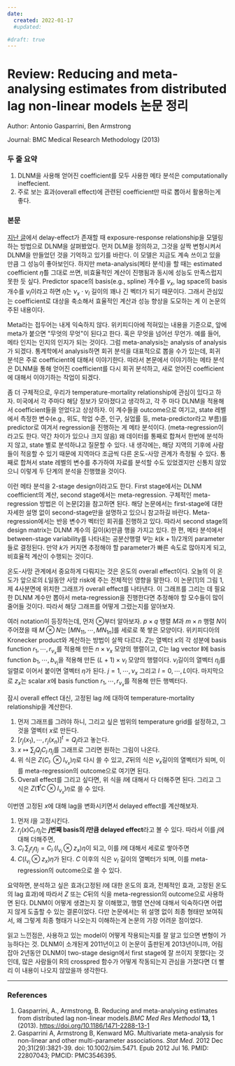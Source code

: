 ```yaml
---
date:
  created: 2022-01-17
  #updated:

#draft: true
---
```


# Review: Reducing and meta-analysing estimates from distributed lag non-linear models 논문 정리

Author: Antonio Gasparrini, Ben Armstrong

Journal: BMC Medical Research Methodology (2013)



### 두 줄 요약

1. DLNM을 사용해 얻어진 coefficient를 모두 사용한 메타 분석은 computationally ineffecient.
2. 주로 보는 효과(overall effect)에 관련된 coefficient만 따로 뽑아서 활용하는게 좋다.

###  

### 본문

 [지난 글](https://jaeminoh.github.io/dlnm/)에서 delay-effect가 존재할 때 exposure-response relationship을 모델링하는 방법으로 DLNM을 살펴봤었다. 먼저 DLM을 정의하고, 그것을 살짝 변형시켜서 DLNM을 만들었던 것을 기억하고 있기를 바란다. 이 모델은 지금도 계속 쓰이고 있을 만큼 그 성능이 좋아보인다. 하지만 meta-analysis(메타 분석)을 할 때는 estimated coefficient $\hat{\eta}$를 그대로 쓰면, 비효율적인 계산이 진행됨과 동시에 성능도 만족스럽지 못한 듯 싶다. Predictor space의 basis(e.g., spline) 개수를 $\nu_x$, lag space의 basis 개수를 $\nu_l$이라고 하면 $\hat{\eta}$는 $\nu_x \cdot \nu_l$ 길이의 꽤나 긴 벡터가 되기 때문이다. 그래서 관심있는 coefficient로 대상을 축소해서 효율적인 계산과 성능 향상을 도모하는 게 이 논문의 주된 내용이다.

 Meta라는 접두어는 내게 익숙하지 않다. 위키피디아에 적혀있는 내용을 기준으로, 앞에 meta가 붙으면 "무엇의 무엇"이 된다고 한다. 혹은 무엇을 넘어선 무언가. 예를 들어, 메타 인지는 인지의 인지가 되는 것이다. 그럼 meta-analysis는 analysis of analysis가 되겠다. 통계학에서 analysis하면 회귀 분석을 대표적으로 뽑을 수가 있는데, 회귀 분석은 주로 coefficient에 대해서 이야기한다. 따라서 본문에서 이야기하는 메타 분석은 DLNM을 통해 얻어진 coefficient를 다시 회귀 분석하고, 새로 얻어진 coefficient에 대해서 이야기하는 작업이 되겠다.

 좀 더 구체적으로, 우리가 temperature-mortality relationship에 관심이 있다고 하자. 미국에서 각 주마다 해당 정보가 모아졌다고 생각하고, 각 주 마다 DLNM을 적용해서 coefficient들을 얻었다고 상상하자. 이 계수들을 outcome으로 여기고, state 레벨에서 측정한 변수(e.g., 위도, 학업 수준, 인구, 실업률 등, meta-predictor라고 부름)를 predictor로 여겨서 regression을 진행하는 게 메타 분석이다. (meta-regression이라고도 한다. 약간 차이가 있으나 크지 않음) 왜 데이터를 통째로 합쳐서 한번에 분석하지 않고, state 별로 분석하냐고 질문할 수 있다. 내 생각에는, 해당 지역의 기후에 사람들이 적응할 수 있기 때문에 지역마다 조금씩 다른 온도-사망 관계가 측정될 수 있다. 통째로 합쳐서 state 레벨의 변수를 추가하여 자료를 분석할 수도 있었겠지만 신통치 않았으니 이렇게 두 단계의 분석을 진행했을 것이다.

 이런 메타 분석을 2-stage design이라고도 한다. First stage에서는 DLNM coefficient의 계산, second stage에서는 meta-regression. 구체적인 meta-regression 방법은 이 논문[2]을 참고하면 된다. 해당 논문에서는 first-stage에 대한 자세한 설명 없이 second-stage만을 설명하고 있으니 참고하길 바란다. Meta-regression에서는 반응 변수가 벡터인 회귀를 진행하고 있다. 따라서 second stage의 design matrix는 DLNM 계수의 길이($k$)만큼 행을 가지고 있다. 한 편, 메타 분석에서 between-stage variability를 나타내는 공분산행렬 $\Psi$는 $k(k+1)/2$개의 parameter들로 결정된다. 만약 $k$가 커지면 추정해야 할 parameter가 빠른 속도로 많아지게 되고, 비효율적 계산이 수행되는 것이다.

 온도-사망 관계에서 중요하게 다뤄지는 것은 온도의 overall effect이다. 오늘의 이 온도가 앞으로의 $L$일동안 사망 risk에 주는 전체적인 영향을 말한다. 이 논문[1]의 그림 1, 제 4사분면에 위치한 그래프가 overall effect를 나타낸다. 이 그래프를 그리는 데 필요한 DLNM 계수만 뽑아서 meta-regression을 진행한다면 추정해야 할 모수들이 많이 줄어들 것이다. 따라서 해당 그래프를 어떻게 그렸는지를 알아보자. 

 여러 notation이 등장하는데, 먼저 $\otimes$부터 알아보자. $p\times q$ 행렬 $M$과 $m\times n$ 행렬 $N$이 주어졌을 때 $M\otimes N$는  $[MN_{11} , \cdots, MN_{1n}]$를 세로로 쭉 쌓은 모양이다. 위키피디아의 Kronecker product와 계산하는 방법이 살짝 다르다. $Z$는 열벡터 $x$의 각 성분에 basis function $r_1, \cdots, r_{\nu_x}$를 적용해 만든 $n \times \nu_x$ 모양의 행렬이고, $C$는 lag vector $\textbf{l}$에 basis function $b_1, \cdots, b_{\nu_l}$을 적용해 만든 $(L+1)\times \nu_l$ 모양의 행렬이다. $\nu_l$길이의 열벡터 $\eta_j$를 일렬로 이어서 붙이면 열벡터 $\eta$가 된다. $j = 1, \cdots, \nu_x$ 그리고 $l = 0, \cdots, L$이다. 마지막으로 $z_x$는 scalar $x$에 basis function $r_1, \cdots, r_{\nu_x}$를 적용해 만든 행벡터다.

 잠시 overall effect 대신, 고정된 lag $l$에 대하여 temperature-mortality relationship을 계산한다.

1. 먼저 그래프를 그려야 하니, 그리고 싶은 범위의 temperature grid를 설정하고, 그것을 열벡터 $x$로 만든다.
2. $[r_j(x_1), \cdots, r_j(x_n)]^t = Q_j$라고 놓는다.
3. $x \mapsto \sum_j Q_j C_{l\cdot} \eta_j$를 그래프로 그리면 원하는 그림이 나온다.
4. 위 식은 $Z (C_{l\cdot} \otimes I_{\nu_x}) \eta$로 다시 쓸 수 있고, $Z$뒤의 식은 $\nu_x$길이의 열벡터가 되며, 이를 meta-regression의 outcome으로 여기면 된다.
5. Overall effect를 그리고 싶다면, 위 식을 $l$에 대해서 다 더해주면 된다. 그리고 그 식은 $Z (\textbf{1}^tC \otimes I_{\nu_x}) \eta$로 쓸 수 있다.

 이번엔 고정된 $x$에 대해 lag을 변화시키면서 delayed effect를 계산해보자.

1. 먼저 $l$을 고정시킨다. 
2. $r_j(x) C_{l\cdot} \eta_j$는 **$j$번째 basis의 $l$만큼 delayed effect**라고 볼 수 있다. 따라서 이를 $j$에 대해 더해주면,
3. $C_{l\cdot} \sum_j r_j \eta_j = C_{l\cdot} (I_{\nu_l} \otimes z_x) \eta$이 되고, 이를 $l$에 대해서 세로로 쌓아주면
4. $C  (I_{\nu_l} \otimes z_x) \eta$가 된다. $C$ 이후의 식은 $\nu_l$ 길이의 열벡터가 되며, 이를 meta-regression의 outcome으로 쓸 수 있다.

 요약하면, 분석하고 싶은 효과(고정된 $l$에 대한 온도의 효과, 전체적인 효과, 고정된 온도의 lag 효과)에 따라서 $Z$ 또는 $C$뒤의 식을 meta-regression의 outcome으로 사용하면 된다. DLNM이 어떻게 생겼는지 잘 이해했고, 행렬 연산에 대해서 익숙하다면 어렵지 않게 도출할 수 있는 결론이었다. 다만 논문에서는 위 설명 없이 최종 형태만 보여줘서, 왜 그렇게 최종 형태가 나오는지 이해하는게 논문의 가장 어려운 점이었다. 

 읽고 느낀점은, 사용하고 있는 model이 어떻게 작용되는지를 잘 알고 있으면 변형이 가능하다는 것. DLNM이 소개된게 2011년이고 이 논문이 출판된게 2013년이니까, 어림잡아 2년동안 DLNM이 two-stage design에서 first stage에 잘 쓰이지 못했다는 것인데, 많은 사람들이 R의 crosspred 함수가 어떻게 작동되는지 관심을 가졌다면 더 빨리 이 내용이 나오지 않았을까 생각한다.

---

### References

1. Gasparrini, A., Armstrong, B. Reducing and meta-analysing estimates from distributed lag non-linear models.*BMC Med Res Methodol* **13,** 1 (2013). https://doi.org/10.1186/1471-2288-13-1
2. Gasparrini A, Armstrong B, Kenward MG. Multivariate meta-analysis for non-linear and other multi-parameter associations. *Stat Med*. 2012 Dec 20;31(29):3821-39. doi: 10.1002/sim.5471. Epub 2012 Jul 16. PMID: 22807043; PMCID: PMC3546395.

